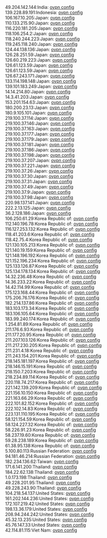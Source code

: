 49.204.142.144:India: [ovpn config](vpn/49_204_142_144.ovpn)  
139.228.89.191:Indonesia: [ovpn config](vpn/139_228_89_191.ovpn)  
106.167.10.205:Japan: [ovpn config](vpn/106_167_10_205.ovpn)  
110.133.215.90:Japan: [ovpn config](vpn/110_133_215_90.ovpn)  
116.220.181.205:Japan: [ovpn config](vpn/116_220_181_205.ovpn)  
118.106.254.2:Japan: [ovpn config](vpn/118_106_254_2.ovpn)  
118.240.244.223:Japan: [ovpn config](vpn/118_240_244_223.ovpn)  
119.245.118.240:Japan: [ovpn config](vpn/119_245_118_240.ovpn)  
124.44.138.136:Japan: [ovpn config](vpn/124_44_138_136.ovpn)  
126.28.251.59:Japan: [ovpn config](vpn/126_28_251_59.ovpn)  
126.60.219.223:Japan: [ovpn config](vpn/126_60_219_223.ovpn)  
126.61.123.59:Japan: [ovpn config](vpn/126_61_123_59.ovpn)  
126.61.123.59:Japan: [ovpn config](vpn/126_61_123_59.ovpn)  
126.67.243.171:Japan: [ovpn config](vpn/126_67_243_171.ovpn)  
133.114.198.148:Japan: [ovpn config](vpn/133_114_198_148.ovpn)  
139.101.183.249:Japan: [ovpn config](vpn/139_101_183_249.ovpn)  
14.14.214.80:Japan: [ovpn config](vpn/14_14_214_80.ovpn)  
14.3.41.203:Japan: [ovpn config](vpn/14_3_41_203.ovpn)  
153.201.154.63:Japan: [ovpn config](vpn/153_201_154_63.ovpn)  
180.200.23.13:Japan: [ovpn config](vpn/180_200_23_13.ovpn)  
180.9.105.101:Japan: [ovpn config](vpn/180_9_105_101.ovpn)  
219.100.37.114:Japan: [ovpn config](vpn/219_100_37_114.ovpn)  
219.100.37.146:Japan: [ovpn config](vpn/219_100_37_146.ovpn)  
219.100.37.163:Japan: [ovpn config](vpn/219_100_37_163.ovpn)  
219.100.37.177:Japan: [ovpn config](vpn/219_100_37_177.ovpn)  
219.100.37.179:Japan: [ovpn config](vpn/219_100_37_179.ovpn)  
219.100.37.181:Japan: [ovpn config](vpn/219_100_37_181.ovpn)  
219.100.37.186:Japan: [ovpn config](vpn/219_100_37_186.ovpn)  
219.100.37.198:Japan: [ovpn config](vpn/219_100_37_198.ovpn)  
219.100.37.207:Japan: [ovpn config](vpn/219_100_37_207.ovpn)  
219.100.37.221:Japan: [ovpn config](vpn/219_100_37_221.ovpn)  
219.100.37.26:Japan: [ovpn config](vpn/219_100_37_26.ovpn)  
219.100.37.30:Japan: [ovpn config](vpn/219_100_37_30.ovpn)  
219.100.37.31:Japan: [ovpn config](vpn/219_100_37_31.ovpn)  
219.100.37.49:Japan: [ovpn config](vpn/219_100_37_49.ovpn)  
219.100.37.9:Japan: [ovpn config](vpn/219_100_37_9.ovpn)  
219.100.37.98:Japan: [ovpn config](vpn/219_100_37_98.ovpn)  
220.98.137.141:Japan: [ovpn config](vpn/220_98_137_141.ovpn)  
222.2.13.125:Japan: [ovpn config](vpn/222_2_13_125.ovpn)  
36.2.128.186:Japan: [ovpn config](vpn/36_2_128_186.ovpn)  
106.250.61.29:Korea Republic of: [ovpn config](vpn/106_250_61_29.ovpn)  
112.140.196.78:Korea Republic of: [ovpn config](vpn/112_140_196_78.ovpn)  
116.127.253.132:Korea Republic of: [ovpn config](vpn/116_127_253_132.ovpn)  
118.41.203.6:Korea Republic of: [ovpn config](vpn/118_41_203_6.ovpn)  
118.42.75.4:Korea Republic of: [ovpn config](vpn/118_42_75_4.ovpn)  
121.130.105.213:Korea Republic of: [ovpn config](vpn/121_130_105_213.ovpn)  
121.140.19.159:Korea Republic of: [ovpn config](vpn/121_140_19_159.ovpn)  
121.148.196.192:Korea Republic of: [ovpn config](vpn/121_148_196_192.ovpn)  
121.152.196.234:Korea Republic of: [ovpn config](vpn/121_152_196_234.ovpn)  
125.133.126.87:Korea Republic of: [ovpn config](vpn/125_133_126_87.ovpn)  
125.134.178.134:Korea Republic of: [ovpn config](vpn/125_134_178_134.ovpn)  
14.32.236.48:Korea Republic of: [ovpn config](vpn/14_32_236_48.ovpn)  
14.36.233.22:Korea Republic of: [ovpn config](vpn/14_36_233_22.ovpn)  
14.42.114.99:Korea Republic of: [ovpn config](vpn/14_42_114_99.ovpn)  
175.123.168.44:Korea Republic of: [ovpn config](vpn/175_123_168_44.ovpn)  
175.206.76.176:Korea Republic of: [ovpn config](vpn/175_206_76_176.ovpn)  
182.214.137.86:Korea Republic of: [ovpn config](vpn/182_214_137_86.ovpn)  
183.103.173.34:Korea Republic of: [ovpn config](vpn/183_103_173_34.ovpn)  
183.106.105.64:Korea Republic of: [ovpn config](vpn/183_106_105_64.ovpn)  
183.99.240.174:Korea Republic of: [ovpn config](vpn/183_99_240_174.ovpn)  
1.254.81.89:Korea Republic of: [ovpn config](vpn/1_254_81_89.ovpn)  
211.176.6.93:Korea Republic of: [ovpn config](vpn/211_176_6_93.ovpn)  
211.177.20.95:Korea Republic of: [ovpn config](vpn/211_177_20_95.ovpn)  
211.207.103.126:Korea Republic of: [ovpn config](vpn/211_207_103_126.ovpn)  
211.217.230.205:Korea Republic of: [ovpn config](vpn/211_217_230_205.ovpn)  
211.231.4.18:Korea Republic of: [ovpn config](vpn/211_231_4_18.ovpn)  
211.243.154.201:Korea Republic of: [ovpn config](vpn/211_243_154_201.ovpn)  
218.145.181.197:Korea Republic of: [ovpn config](vpn/218_145_181_197.ovpn)  
218.146.15.191:Korea Republic of: [ovpn config](vpn/218_146_15_191.ovpn)  
218.150.7.203:Korea Republic of: [ovpn config](vpn/218_150_7_203.ovpn)  
218.234.89.114:Korea Republic of: [ovpn config](vpn/218_234_89_114.ovpn)  
220.118.74.217:Korea Republic of: [ovpn config](vpn/220_118_74_217.ovpn)  
221.142.139.209:Korea Republic of: [ovpn config](vpn/221_142_139_209.ovpn)  
221.156.10.150:Korea Republic of: [ovpn config](vpn/221_156_10_150.ovpn)  
221.163.66.29:Korea Republic of: [ovpn config](vpn/221_163_66_29.ovpn)  
222.101.82.152:Korea Republic of: [ovpn config](vpn/222_101_82_152.ovpn)  
222.102.14.83:Korea Republic of: [ovpn config](vpn/222_102_14_83.ovpn)  
223.131.110.195:Korea Republic of: [ovpn config](vpn/223_131_110_195.ovpn)  
58.121.154.59:Korea Republic of: [ovpn config](vpn/58_121_154_59.ovpn)  
58.124.227.32:Korea Republic of: [ovpn config](vpn/58_124_227_32.ovpn)  
58.226.91.23:Korea Republic of: [ovpn config](vpn/58_226_91_23.ovpn)  
58.237.19.60:Korea Republic of: [ovpn config](vpn/58_237_19_60.ovpn)  
59.28.238.189:Korea Republic of: [ovpn config](vpn/59_28_238_189.ovpn)  
61.38.95.138:Korea Republic of: [ovpn config](vpn/61_38_95_138.ovpn)  
5.100.80.113:Russian Federation: [ovpn config](vpn/5_100_80_113.ovpn)  
94.181.46.214:Russian Federation: [ovpn config](vpn/94_181_46_214.ovpn)  
182.234.136.62:Taiwan: [ovpn config](vpn/182_234_136_62.ovpn)  
171.6.141.200:Thailand: [ovpn config](vpn/171_6_141_200.ovpn)  
184.22.62.138:Thailand: [ovpn config](vpn/184_22_62_138.ovpn)  
1.0.173.198:Thailand: [ovpn config](vpn/1_0_173_198.ovpn)  
49.228.201.95:Thailand: [ovpn config](vpn/49_228_201_95.ovpn)  
49.228.243.90:Thailand: [ovpn config](vpn/49_228_243_90.ovpn)  
104.218.54.137:United States: [ovpn config](vpn/104_218_54_137.ovpn)  
161.202.144.236:United States: [ovpn config](vpn/161_202_144_236.ovpn)  
172.107.219.42:United States: [ovpn config](vpn/172_107_219_42.ovpn)  
198.13.36.179:United States: [ovpn config](vpn/198_13_36_179.ovpn)  
208.94.244.242:United States: [ovpn config](vpn/208_94_244_242.ovpn)  
45.32.13.235:United States: [ovpn config](vpn/45_32_13_235.ovpn)  
45.76.147.33:United States: [ovpn config](vpn/45_76_147_33.ovpn)  
42.114.81.115:Viet Nam: [ovpn config](vpn/42_114_81_115.ovpn)  
